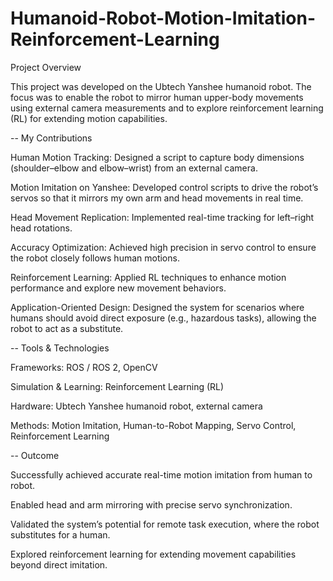 # Humanoid-Robot-Motion-Imitation-Reinforcement-Learning

Project Overview

This project was developed on the Ubtech Yanshee humanoid robot.
The focus was to enable the robot to mirror human upper-body movements using external camera measurements and to explore reinforcement learning (RL) for extending motion capabilities.

-- My Contributions

Human Motion Tracking: Designed a script to capture body dimensions (shoulder–elbow and elbow–wrist) from an external camera.

Motion Imitation on Yanshee: Developed control scripts to drive the robot’s servos so that it mirrors my own arm and head movements in real time.

Head Movement Replication: Implemented real-time tracking for left–right head rotations.

Accuracy Optimization: Achieved high precision in servo control to ensure the robot closely follows human motions.

Reinforcement Learning: Applied RL techniques to enhance motion performance and explore new movement behaviors.

Application-Oriented Design: Designed the system for scenarios where humans should avoid direct exposure (e.g., hazardous tasks), allowing the robot to act as a substitute.

-- Tools & Technologies

Frameworks: ROS / ROS 2, OpenCV

Simulation & Learning: Reinforcement Learning (RL)

Hardware: Ubtech Yanshee humanoid robot, external camera

Methods: Motion Imitation, Human-to-Robot Mapping, Servo Control, Reinforcement Learning

-- Outcome

Successfully achieved accurate real-time motion imitation from human to robot.

Enabled head and arm mirroring with precise servo synchronization.

Validated the system’s potential for remote task execution, where the robot substitutes for a human.

Explored reinforcement learning for extending movement capabilities beyond direct imitation.
